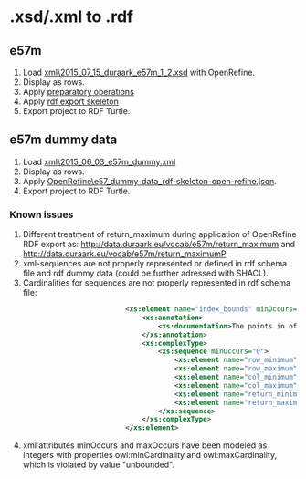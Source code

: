 # .xsd/.xml to .rdf

## e57m

1. Load [xml\2015_07_15_duraark_e57m_1_2.xsd](xml\2015_07_15_duraark_e57m_1_2.xsd) with OpenRefine.
2. Display as rows.
3. Apply [preparatory operations](OpenRefine\2015_07_15_duraark_e57m_1_2-xsd-prep_grel.json)
4. Apply [rdf export skeleton](OpenRefine\2015_07_15_duraark_e57m_1_2_rdf-skeleton-open-refine.json)
5. Export project to RDF Turtle.

## e57m dummy data

1. Load [xml\2015_06_03_e57m_dummy.xml](xml\2015_06_03_e57m_dummy.xml)
2. Display as rows.
3. Apply [OpenRefine\e57_dummy-data_rdf-skeleton-open-refine.json](OpenRefine\e57_dummy-data_rdf-skeleton-open-refine.json).
4. Export project to RDF Turtle.

### Known issues

1. Different treatment of return_maximum during application of OpenRefine RDF export as: <http://data.duraark.eu/vocab/e57m/return_maximum> and <http://data.duraark.eu/vocab/e57m/return_maximumP>
2. xml-sequences are not properly represented or defined in rdf schema file and rdf dummy data (could be further adressed with SHACL).
3. Cardinalities for sequences are not properly represented in rdf schema file:
   ```xml
   							<xs:element name="index_bounds" minOccurs="0" maxOccurs="1">
								<xs:annotation>
									<xs:documentation>The points in of the scans can be organized in rows, columns or by return numbers. For the respective organization form in use, minimum and maximum values need to be defined to describe the valid indices for the bounds.</xs:documentation>
								</xs:annotation>
								<xs:complexType>
									<xs:sequence minOccurs="0">
										<xs:element name="row_minimum" type="xs:integer" minOccurs="0" maxOccurs="1"/>
										<xs:element name="row_maximum" type="xs:integer" minOccurs="0" maxOccurs="1"/>
										<xs:element name="col_minimum" type="xs:integer" minOccurs="0" maxOccurs="1"/>
										<xs:element name="col_maximum" type="xs:integer" minOccurs="0" maxOccurs="1"/>
										<xs:element name="return_minimum" type="xs:integer" minOccurs="0" maxOccurs="1"/>
										<xs:element name="return_maximum" type="xs:integer" minOccurs="0" maxOccurs="1"/>
									</xs:sequence>
								</xs:complexType>
							</xs:element>
   ```
4. xml attributes minOccurs and maxOccurs have been modeled as integers with properties owl:minCardinality and owl:maxCardinality, which is violated by value "unbounded".